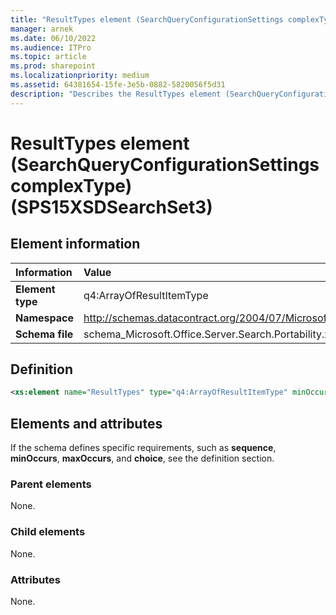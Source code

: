 ```yaml
---
title: "ResultTypes element (SearchQueryConfigurationSettings complexType) (SPS15XSDSearchSet3)"
manager: arnek
ms.date: 06/10/2022
ms.audience: ITPro
ms.topic: article
ms.prod: sharepoint
ms.localizationpriority: medium
ms.assetid: 64381654-15fe-3e5b-0882-5820056f5d31
description: "Describes the ResultTypes element (SearchQueryConfigurationSettings complexType) (SPS15XSDSearchSet3)."
---
```


# ResultTypes element (SearchQueryConfigurationSettings complexType) (SPS15XSDSearchSet3)


## Element information

|Information|Value|
|:-----|:-----|
|**Element type** |q4:ArrayOfResultItemType |
|**Namespace** |http://schemas.datacontract.org/2004/07/Microsoft.Office.Server.Search.Portability |
|**Schema file** |schema_Microsoft.Office.Server.Search.Portability.xsd |
   
## Definition

```XML
<xs:element name="ResultTypes" type="q4:ArrayOfResultItemType" minOccurs="0"></xs:element>

```

## Elements and attributes

If the schema defines specific requirements, such as **sequence**, **minOccurs**, **maxOccurs**, and **choice**, see the definition section. 
  
### Parent elements

None.
  
### Child elements

None.
  
### Attributes

None.
  

